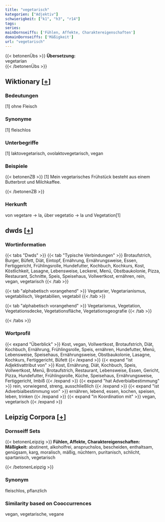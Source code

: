 ```yaml
---
title: "vegetarisch"
kategorien: ["Adjektiv"]
schwierigkeit: ["k1", "h3", "r14"]
tags:
series:
mainDornseiffs: ['Fühlen, Affekte, Charaktereigenschaften']
domainDornseiffs: ['Mäßigkeit']
url: "vegetarisch"
---
```


{{< betonenÜbs >}}
**Übersetzung:**  
vegetarian  
{{< /betonenÜbs >}}

## Wiktionary [[+](https://de.wiktionary.org/wiki/vegetarisch)]

### Bedeutungen
[1] ohne Fleisch  

### Synonyme
[1] fleischlos  

### Unterbegriffe
[1] laktovegetarisch, ovolaktovegetarisch, vegan  

### Beispiele
{{< betonenZB >}}
[1] Mein vegetarisches Frühstück besteht aus einem Butterbrot und Milchkaffee.  

{{< /betonenZB >}}
### Herkunft
von vegetare → la, über vegetatio → la und Vegetation[1]  



## dwds [[+](https://www.dwds.de/wb/vegetarisch)]

### Wortinformation
{{< tabs "Dwds" >}}
{{< tab "Typische Verbindungen" >}}
Brotaufstrich, Burger, Büfett, Diät, Eintopf, Ernährung, Ernährungsweise, Essen, Fertiggericht, Frühlingsrolle, Hundefutter, Kochbuch, Kochkurs, Kost, Köstlichkeit, Lasagne, Lebensweise, Leckerei, Menü, Obstbaukolonie, Pizza, Restaurant, Schnitte, Speis, Speisehaus, Vollwertkost, ernähren, rein, vegan, vegetarisch
{{< /tab >}}

{{< tab "alphabetisch vorangehend" >}}
Vegetarier, Vegetarianismus, vegetabilisch, Vegetabilien, vegetabil
{{< /tab >}}

{{< tab "alphabetisch vorangehend" >}}
Vegetarismus, Vegetation, Vegetationsdecke, Vegetationsfläche, Vegetationsgeografie
{{< /tab >}}

{{< /tabs >}}

### Wortprofil
{{< expand "Überblick" >}} Kost, vegan, Vollwertkost, Brotaufstrich, Diät, Kochbuch, Ernährung, Frühlingsrolle, Speis, ernähren, Hundefutter, Menü, Lebensweise, Speisehaus, Ernährungsweise, Obstbaukolonie, Lasagne, Kochkurs, Fertiggericht, Büfett {{< /expand >}}
{{< expand "ist Adjektivattribut von" >}} Kost, Ernährung, Diät, Kochbuch, Speis, Vollwertkost, Menü, Brotaufstrich, Restaurant, Lebensweise, Essen, Gericht, Pizza, Hundefutter, Frühlingsrolle, Küche, Speisehaus, Ernährungsweise, Fertiggericht, Imbiß {{< /expand >}}
{{< expand "hat Adverbialbestimmung" >}} rein, vorwiegend, streng, ausschließlich {{< /expand >}}
{{< expand "ist Adverbialbestimmung von" >}} ernähren, lebend, essen, kochen, speisen, leben, trinken {{< /expand >}}
{{< expand "in Koordination mit" >}} vegan, vegetarisch {{< /expand >}}

## Leipzig Corpora [[+](https://corpora.uni-leipzig.de/en/res?word=vegetarisch&corpusId=deu_newscrawl-public_2018)]

### Dornseiff Sets
{{< betonenLeipzig >}}
**Fühlen, Affekte, Charaktereigenschaften:**  
**Mäßigkeit:** abstinent, alkoholfrei, anspruchslos, bescheiden, enthaltsam, genügsam, karg, moralisch, mäßig, nüchtern, puritanisch, schlicht, spartanisch, vegetarisch  

{{< /betonenLeipzig >}}

### Synonym
fleischlos, pflanzlich


### Similarity based on Cooccurrences
vegan, vegetarische, vegane

